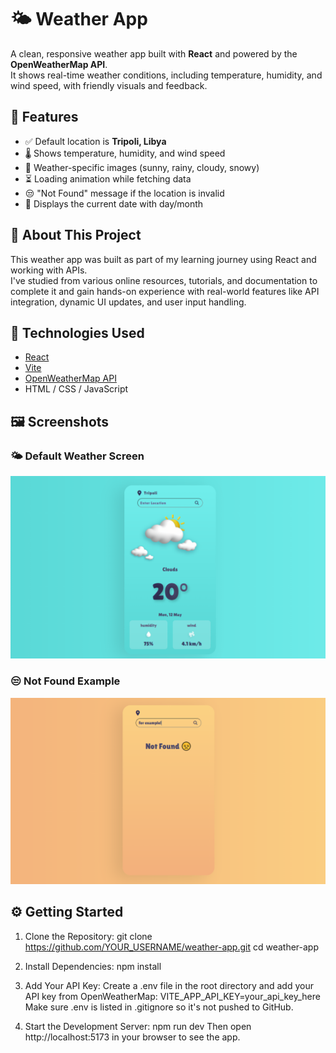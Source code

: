 # 🌤️ Weather App

A clean, responsive weather app built with **React** and powered by the **OpenWeatherMap API**.  
It shows real-time weather conditions, including temperature, humidity, and wind speed, with friendly visuals and feedback.

## 📌 Features

- ✅ Default location is **Tripoli, Libya**
- 🌡️ Shows temperature, humidity, and wind speed
- 🎨 Weather-specific images (sunny, rainy, cloudy, snowy)
- ⏳ Loading animation while fetching data
- 😒 "Not Found" message if the location is invalid
- 📅 Displays the current date with day/month

## 🧠 About This Project

This weather app was built as part of my learning journey using React and working with APIs.  
I've studied from various online resources, tutorials, and documentation to complete it and gain hands-on experience with real-world features like API integration, dynamic UI updates, and user input handling.

## 🚀 Technologies Used

- [React](https://reactjs.org/)
- [Vite](https://vitejs.dev/)
- [OpenWeatherMap API](https://openweathermap.org/api)
- HTML / CSS / JavaScript

## 🖼️ Screenshots

### 🌤️ Default Weather Screen

![Weather App - Default View](./screenshots/weather-app-preview.png)

### 😒 Not Found Example

![Weather App - Not Found View](./screenshots/not-found.png)

## ⚙️ Getting Started

1. Clone the Repository:
   git clone https://github.com/YOUR_USERNAME/weather-app.git
   cd weather-app

2. Install Dependencies:
   npm install

3. Add Your API Key:
   Create a .env file in the root directory and add your API key from OpenWeatherMap:
   VITE_APP_API_KEY=your_api_key_here
   Make sure .env is listed in .gitignore so it's not pushed to GitHub.

4. Start the Development Server:
   npm run dev
   Then open http://localhost:5173 in your browser to see the app.
